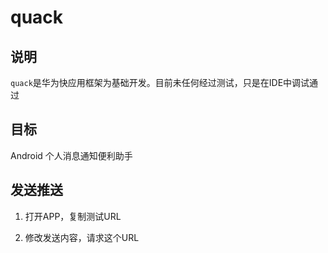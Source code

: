# quack

## 说明

`quack`是华为快应用框架为基础开发。目前未任何经过测试，只是在IDE中调试通过

## 目标

Android 个人消息通知便利助手


## 发送推送

1. 打开APP，复制测试URL

2. 修改发送内容，请求这个URL
